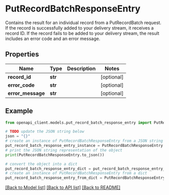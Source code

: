 # PutRecordBatchResponseEntry

Contains the result for an individual record from a <a>PutRecordBatch</a> request. If the record is successfully added to your delivery stream, it receives a record ID. If the record fails to be added to your delivery stream, the result includes an error code and an error message.

## Properties

Name | Type | Description | Notes
------------ | ------------- | ------------- | -------------
**record_id** | **str** |  | [optional] 
**error_code** | **str** |  | [optional] 
**error_message** | **str** |  | [optional] 

## Example

```python
from openapi_client.models.put_record_batch_response_entry import PutRecordBatchResponseEntry

# TODO update the JSON string below
json = "{}"
# create an instance of PutRecordBatchResponseEntry from a JSON string
put_record_batch_response_entry_instance = PutRecordBatchResponseEntry.from_json(json)
# print the JSON string representation of the object
print(PutRecordBatchResponseEntry.to_json())

# convert the object into a dict
put_record_batch_response_entry_dict = put_record_batch_response_entry_instance.to_dict()
# create an instance of PutRecordBatchResponseEntry from a dict
put_record_batch_response_entry_from_dict = PutRecordBatchResponseEntry.from_dict(put_record_batch_response_entry_dict)
```
[[Back to Model list]](../README.md#documentation-for-models) [[Back to API list]](../README.md#documentation-for-api-endpoints) [[Back to README]](../README.md)


